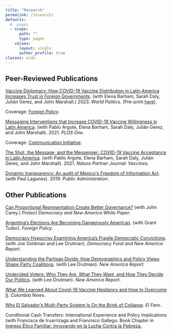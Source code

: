 ```yaml
---
title: "Research"
permalink: /research/
defaults:
  # _pages
  - scope:
      path: ""
      type: pages
    values:
      layout: single
      author_profile: true
classes: wide
---
```




## Peer-Reviewed Publications
[Vaccine Diplomacy: How COVID-19 Vaccine Distribution in Latin America Increases Trust in Foreign Governments](https://muse.jhu.edu/pub/1/article/908776). (with Elena Barham, Sarah Daly, Julián Gerez, and John Marshall.) 2023. *World Politics.* (Pre-print [here](/assets/barham_daly_gerez_marshall_and_pocasangre_forthcoming_vaccine_diplomacy.pdf)). 

Coverage: [Foreign Policy](https://foreignpolicy.com/2021/11/19/argentina-elections-covid-pandemic-sputnik-v-fernandez-russia-vaccine-diplomacy/?tpcc=recirc_latest062921).

[Messaging Interventions that Increase COVID-19 Vaccine Willingness in Latin America](https://journals.plos.org/plosone/article?id=10.1371/journal.pone.0259059). (with Pablo Argote, Elena Barham, Sarah Daly, Julián Gerez, and John Marshall). 2021. *PLOS One.* 

Coverage: [Communication Initiative](https://www.comminit.com/covid/content/messages-increase-covid-19-vaccine-acceptance-evidence-online-experiments-six-latin-amer).

[The Shot, the Message, and the Messenger: COVID-19 Vaccine Acceptance in Latin America](https://www.nature.com/articles/s41541-021-00380-x). (with Pablo Argote, Elena Barham, Sarah Daly, Julián Gerez, and John Marshall). 2021. *Nature Partner Journal: Vaccines.*

[Dynamic transparency: An audit of Mexico's Freedom of Information Act](https://onlinelibrary.wiley.com/doi/full/10.1111/padm.12553). (with Paul Lagunes). 2019. *Public Administration*. 


## Other Publications
[Can Proportional Representation Create Better Governance?](https://protectdemocracy.org/work/can-proportional-representation-create-better-governance/) (with John Carey.) *Protect Democracy and New America White Paper*.

[Argentina’s Elections Are Becoming Dangerously American](https://foreignpolicy.com/2024/02/28/argentina-javier-milei-reform-electoral/). (with Grant Tudor). *Foreign Policy*.

[Democracy Hypocrisy Examining America’s Fragile Democratic Convictions](https://www.newamerica.org/political-reform/policy-papers/democracy-hypocrisy/). (with Joe Goldman and Lee Drutman). *Democracy Fund and New America Report*. 

[Understanding the Partisan Divide: How Demographics and Policy Views Shape Party Coalitions](https://www.newamerica.org/political-reform/reports/understanding-the-partisan-divide/). (with Lee Drutman). *New America Report*. 

[Undecided Voters: Who They Are, What They Want, and How They Decide Our Politics](https://www.newamerica.org/political-reform/reports/undecided-voters-who-they-are-what-they-want-and-how-they-decide-our-politics/). (with Lee Drutman). *New America Report*.

[What We Learned About Covid-19 Vaccine Hesitancy and How to Overcome It](https://news.columbia.edu/news/overcome-vaccine-hesitancy-messages). *Columbia News*. 

[Why El Salvador’s Multi-Party System Is On the Brink of Collapse](https://elfaro.net/en/202102/columnas/25273/Why-El-Salvador%E2%80%99s-Multi-Party-System-Is-On-the-Brink-of-Collapse.htm). *El Faro*. 

Conditional Cash Transfers: International Experience and Policy Implications (with Francisca de Iruarrizaga and Francisco Gallego. Book Chapter in [Ingreso Ético Familiar: Innovando en la Lucha Contra la Pobreza.](https://lyd.org/producto/ingreso-etico-familiar-innovando-la-lucha-la-pobreza/)
